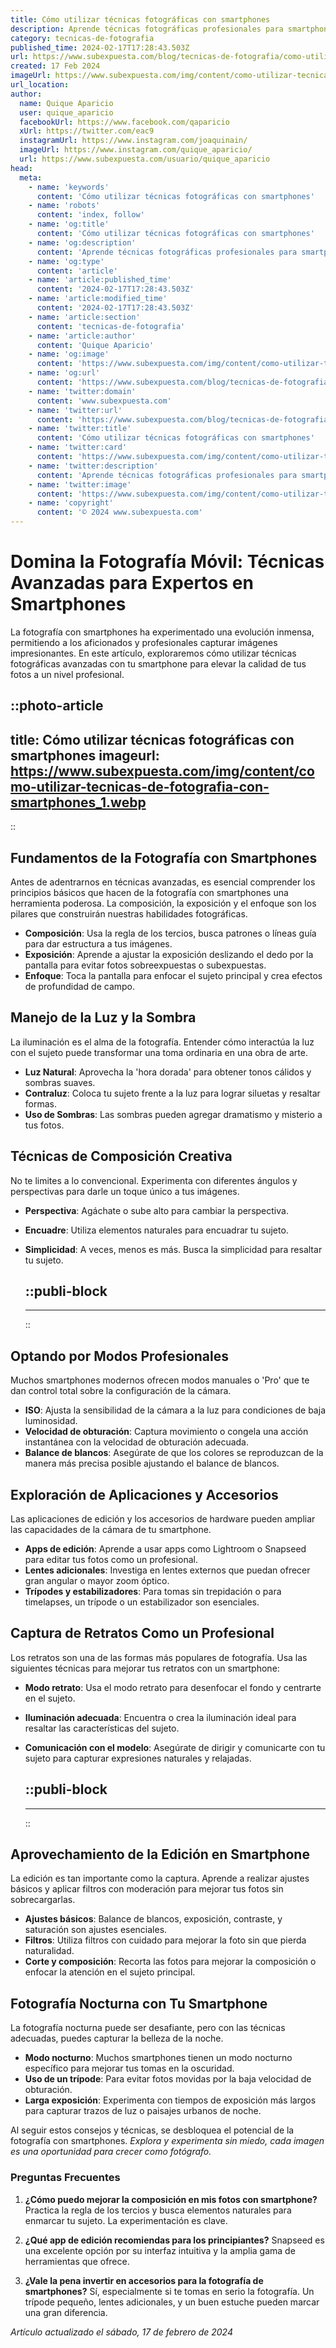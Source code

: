 ```yaml
---
title: Cómo utilizar técnicas fotográficas con smartphones
description: Aprende técnicas fotográficas profesionales para smartphones y captura imágenes impresionantes. Consejos prácticos para fotos asombrosas.
category: tecnicas-de-fotografia
published_time: 2024-02-17T17:28:43.503Z
url: https://www.subexpuesta.com/blog/tecnicas-de-fotografia/como-utilizar-tecnicas-de-fotografia-con-smartphones
created: 17 Feb 2024
imageUrl: https://www.subexpuesta.com/img/content/como-utilizar-tecnicas-de-fotografia-con-smartphones_1.webp
url_location: 
author:
  name: Quique Aparicio
  user: quique_aparicio
  facebookUrl: https://www.facebook.com/qaparicio
  xUrl: https://twitter.com/eac9
  instagramUrl: https://www.instagram.com/joaquinain/
  imageUrl: https://www.instagram.com/quique_aparicio/
  url: https://www.subexpuesta.com/usuario/quique_aparicio
head:
  meta:
    - name: 'keywords'
      content: 'Cómo utilizar técnicas fotográficas con smartphones'
    - name: 'robots'
      content: 'index, follow'
    - name: 'og:title'
      content: 'Cómo utilizar técnicas fotográficas con smartphones'
    - name: 'og:description'
      content: 'Aprende técnicas fotográficas profesionales para smartphones y captura imágenes impresionantes. Consejos prácticos para fotos asombrosas.'
    - name: 'og:type'
      content: 'article'
    - name: 'article:published_time'
      content: '2024-02-17T17:28:43.503Z'
    - name: 'article:modified_time'
      content: '2024-02-17T17:28:43.503Z'
    - name: 'article:section'
      content: 'tecnicas-de-fotografia'
    - name: 'article:author'
      content: 'Quique Aparicio'
    - name: 'og:image'
      content: 'https://www.subexpuesta.com/img/content/como-utilizar-tecnicas-de-fotografia-con-smartphones_1.webp'
    - name: 'og:url'
      content: 'https://www.subexpuesta.com/blog/tecnicas-de-fotografia/como-utilizar-tecnicas-de-fotografia-con-smartphones'
    - name: 'twitter:domain'
      content: 'www.subexpuesta.com'
    - name: 'twitter:url'
      content: 'https://www.subexpuesta.com/blog/tecnicas-de-fotografia/como-utilizar-tecnicas-de-fotografia-con-smartphones'
    - name: 'twitter:title'
      content: 'Cómo utilizar técnicas fotográficas con smartphones'
    - name: 'twitter:card'
      content: 'https://www.subexpuesta.com/img/content/como-utilizar-tecnicas-de-fotografia-con-smartphones_1.webp'
    - name: 'twitter:description'
      content: 'Aprende técnicas fotográficas profesionales para smartphones y captura imágenes impresionantes. Consejos prácticos para fotos asombrosas.'
    - name: 'twitter:image'
      content: 'https://www.subexpuesta.com/img/content/como-utilizar-tecnicas-de-fotografia-con-smartphones_1.webp'
    - name: 'copyright'
      content: '© 2024 www.subexpuesta.com'
---
```

# Domina la Fotografía Móvil: Técnicas Avanzadas para Expertos en Smartphones

La fotografía con smartphones ha experimentado una evolución inmensa, permitiendo a los aficionados y profesionales capturar imágenes impresionantes. En este artículo, exploraremos cómo utilizar técnicas fotográficas avanzadas con tu smartphone para elevar la calidad de tus fotos a un nivel profesional.


::photo-article
---
title: Cómo utilizar técnicas fotográficas con smartphones
imageurl: https://www.subexpuesta.com/img/content/como-utilizar-tecnicas-de-fotografia-con-smartphones_1.webp
---
::


## Fundamentos de la Fotografía con Smartphones
Antes de adentrarnos en técnicas avanzadas, es esencial comprender los principios básicos que hacen de la fotografía con smartphones una herramienta poderosa. La composición, la exposición y el enfoque son los pilares que construirán nuestras habilidades fotográficas.

- **Composición**: Usa la regla de los tercios, busca patrones o líneas guía para dar estructura a tus imágenes.
- **Exposición**: Aprende a ajustar la exposición deslizando el dedo por la pantalla para evitar fotos sobreexpuestas o subexpuestas.
- **Enfoque**: Toca la pantalla para enfocar el sujeto principal y crea efectos de profundidad de campo.

## Manejo de la Luz y la Sombra
La iluminación es el alma de la fotografía. Entender cómo interactúa la luz con el sujeto puede transformar una toma ordinaria en una obra de arte.

- **Luz Natural**: Aprovecha la 'hora dorada' para obtener tonos cálidos y sombras suaves.
- **Contraluz**: Coloca tu sujeto frente a la luz para lograr siluetas y resaltar formas.
- **Uso de Sombras**: Las sombras pueden agregar dramatismo y misterio a tus fotos.

## Técnicas de Composición Creativa
No te limites a lo convencional. Experimenta con diferentes ángulos y perspectivas para darle un toque único a tus imágenes.

- **Perspectiva**: Agáchate o sube alto para cambiar la perspectiva.
- **Encuadre**: Utiliza elementos naturales para encuadrar tu sujeto.
- **Simplicidad**: A veces, menos es más. Busca la simplicidad para resaltar tu sujeto.


  ::publi-block
  ---
  ---
  ::
  
  
## Optando por Modos Profesionales
Muchos smartphones modernos ofrecen modos manuales o 'Pro' que te dan control total sobre la configuración de la cámara.

- **ISO**: Ajusta la sensibilidad de la cámara a la luz para condiciones de baja luminosidad.
- **Velocidad de obturación**: Captura movimiento o congela una acción instantánea con la velocidad de obturación adecuada.
- **Balance de blancos**: Asegúrate de que los colores se reproduzcan de la manera más precisa posible ajustando el balance de blancos.

## Exploración de Aplicaciones y Accesorios
Las aplicaciones de edición y los accesorios de hardware pueden ampliar las capacidades de la cámara de tu smartphone.

- **Apps de edición**: Aprende a usar apps como Lightroom o Snapseed para editar tus fotos como un profesional.
- **Lentes adicionales**: Investiga en lentes externos que puedan ofrecer gran angular o mayor zoom óptico.
- **Trípodes y estabilizadores**: Para tomas sin trepidación o para timelapses, un trípode o un estabilizador son esenciales.

## Captura de Retratos Como un Profesional
Los retratos son una de las formas más populares de fotografía. Usa las siguientes técnicas para mejorar tus retratos con un smartphone:

- **Modo retrato**: Usa el modo retrato para desenfocar el fondo y centrarte en el sujeto.
- **Iluminación adecuada**: Encuentra o crea la iluminación ideal para resaltar las características del sujeto.
- **Comunicación con el modelo**: Asegúrate de dirigir y comunicarte con tu sujeto para capturar expresiones naturales y relajadas.


  ::publi-block
  ---
  ---
  ::
  
  
## Aprovechamiento de la Edición en Smartphone
La edición es tan importante como la captura. Aprende a realizar ajustes básicos y aplicar filtros con moderación para mejorar tus fotos sin sobrecargarlas.

- **Ajustes básicos**: Balance de blancos, exposición, contraste, y saturación son ajustes esenciales.
- **Filtros**: Utiliza filtros con cuidado para mejorar la foto sin que pierda naturalidad.
- **Corte y composición**: Recorta las fotos para mejorar la composición o enfocar la atención en el sujeto principal.

## Fotografía Nocturna con Tu Smartphone
La fotografía nocturna puede ser desafiante, pero con las técnicas adecuadas, puedes capturar la belleza de la noche.

- **Modo nocturno**: Muchos smartphones tienen un modo nocturno específico para mejorar tus tomas en la oscuridad.
- **Uso de un trípode**: Para evitar fotos movidas por la baja velocidad de obturación.
- **Larga exposición**: Experimenta con tiempos de exposición más largos para capturar trazos de luz o paisajes urbanos de noche.

Al seguir estos consejos y técnicas, se desbloquea el potencial de la fotografía con smartphones. *Explora y experimenta sin miedo, cada imagen es una oportunidad para crecer como fotógrafo.*

### Preguntas Frecuentes

1. **¿Cómo puedo mejorar la composición en mis fotos con smartphone?**
   Practica la regla de los tercios y busca elementos naturales para enmarcar tu sujeto. La experimentación es clave.

2. **¿Qué app de edición recomiendas para los principiantes?**
   Snapseed es una excelente opción por su interfaz intuitiva y la amplia gama de herramientas que ofrece.

3. **¿Vale la pena invertir en accesorios para la fotografía de smartphones?**
   Sí, especialmente si te tomas en serio la fotografía. Un trípode pequeño, lentes adicionales, y un buen estuche pueden marcar una gran diferencia.

_Artículo actualizado el sábado, 17 de febrero de 2024_